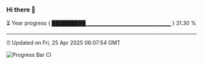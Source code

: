 ### Hi there 👋

⏳ Year progress { █████████▁▁▁▁▁▁▁▁▁▁▁▁▁▁▁▁▁▁▁▁▁ } 31.30 %

---

⏰ Updated on Fri, 25 Apr 2025 06:07:54 GMT

![Progress Bar CI](https://github.com/liununu/liununu/workflows/Progress%20Bar%20CI/badge.svg)
